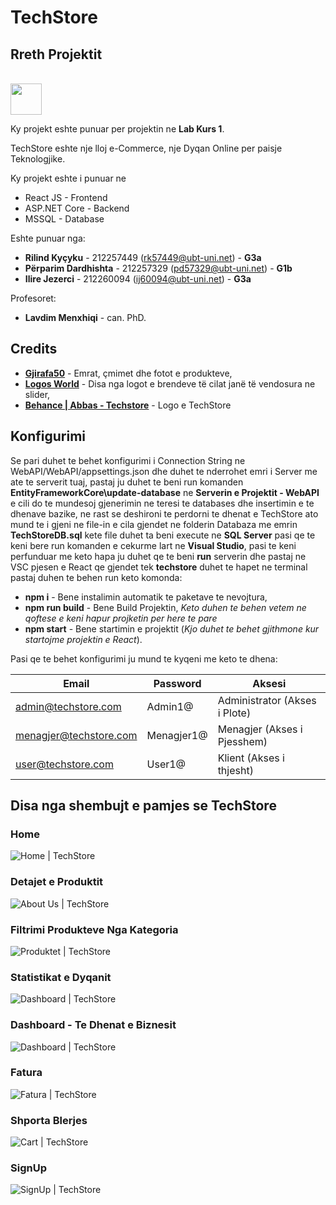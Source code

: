 # TechStore

## Rreth Projektit

<br/>
<img src="techstore/public/img/web/techstoreLogoWhiteSquare.png" width="auto" height="50" />
<br/>

Ky projekt eshte punuar per projektin ne **Lab Kurs 1**.

TechStore eshte nje lloj e-Commerce, nje Dyqan Online per paisje Teknologjike.

Ky projekt eshte i punuar ne

- React JS - Frontend
- ASP.NET Core - Backend
- MSSQL - Database

Eshte punuar nga:

- **Rilind Kyçyku** - 212257449 (rk57449@ubt-uni.net) - **G3a**
- **Përparim Dardhishta** - 212257329 (pd57329@ubt-uni.net) - **G1b**
- **Ilire Jezerci** - 212260094 (ij60094@ubt-uni.net) - **G3a**

Profesoret:

- **Lavdim Menxhiqi** - can. PhD.

## Credits

- **[Gjirafa50](https://gjirafa50.com)** - Emrat, çmimet dhe fotot e produkteve,
- **[Logos World](https://logos-world.net/)** - Disa nga logot e brendeve të cilat janë të vendosura ne slider,
- **[Behance | Abbas - Techstore](https://www.behance.net/gallery/130956581/Tech-Store-Brand-identity)** - Logo e TechStore

## Konfigurimi

Se pari duhet te behet konfigurimi i Connection String ne WebAPI/WebAPI/appsettings.json dhe duhet te nderrohet emri i Server me ate te serverit tuaj, pastaj ju duhet te beni run komanden **EntityFrameworkCore\update-database** ne **Serverin e Projektit - WebAPI** e cili do te mundesoj gjenerimin ne teresi te databases dhe insertimin e te dhenave bazike, ne rast se deshironi te perdorni te dhenat e TechStore ato mund te i gjeni ne file-in e cila gjendet ne folderin Databaza me emrin **TechStoreDB.sql** kete file duhet ta beni execute ne **SQL Server** pasi qe te keni bere run komanden e cekurme lart ne **Visual Studio**, pasi te keni perfunduar me keto hapa ju duhet qe te beni **run** serverin dhe pastaj ne VSC pjesen e React qe gjendet tek **techstore** duhet te hapet ne terminal pastaj duhen te behen run keto komonda: 

- **npm i** - Bene instalimin automatik te paketave te nevojtura,
- **npm run build** - Bene Build Projektin,
*Keto duhen te behen vetem ne qoftese e keni hapur projketin per here te pare*
- **npm start** - Bene startimin e projektit (*Kjo duhet te behet gjithmone kur startojme projektin e React*).

Pasi qe te behet konfigurimi ju mund te kyqeni me keto te dhena:

| **Email** | **Password** | **Aksesi**                    |
| ------------ | ------------ | ----------------------------- |
| admin@techstore.com        | Admin1@        | Administrator (Akses i Plote) |
| menagjer@techstore.com       | Menagjer1@     | Menagjer (Akses i Pjesshem)   |
| user@techstore.com           | User1@         | Klient (Akses i thjesht)      |

## Disa nga shembujt e pamjes se TechStore

### Home

![Home | TechStore](GitHubImages/Home.png?raw=true)

### Detajet e Produktit

![About Us | TechStore](GitHubImages/FaqjaProduktit.png?raw=true)

### Filtrimi Produkteve Nga Kategoria

![Produktet | TechStore](GitHubImages/FiltrimiProdukteveKategori.png?raw=true)

### Statistikat e Dyqanit

![Dashboard | TechStore](GitHubImages/StatistikatDyqanit.png?raw=true)

### Dashboard - Te Dhenat e Biznesit

![Dashboard | TechStore](GitHubImages/TeDhenatEBiznesit.png?raw=true)

### Fatura

![Fatura | TechStore](GitHubImages/Fatura.png?raw=true)

### Shporta Blerjes

![Cart | TechStore](GitHubImages/Shporta.png?raw=true)

### SignUp

![SignUp | TechStore](GitHubImages/SignUpForma.png?raw=true)

